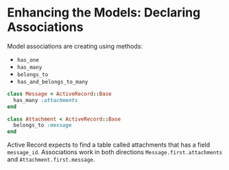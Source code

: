 # Enhancing the Models: Declaring Associations


Model associations are creating using methods:

- `has_one`
- `has_many`
- `belongs_to`
- `has_and_belongs_to_many`

```ruby
class Message < ActiveRecord::Base
  has_many :attachments
end

class Attachment < ActiveRecord::Base
  belongs_to :message
end
```

Active Record expects to find a table called attachments that has a field `message_id`. Associations work in both directions `Message.first.attachments` and `Attachment.first.message`.